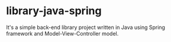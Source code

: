 # library-java-spring
 It's a simple back-end library project written in Java using Spring framework and Model-View-Controller model.
